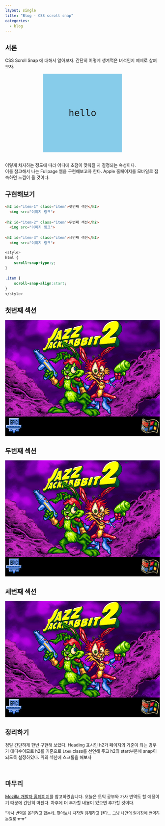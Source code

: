 ```yaml
---
layout: single
title: "Blog - CSS scroll snap"
categories:
  - blog
---
```


## 서론
CSS Scroll Snap 에 대해서 알아보자. 간단히 어떻게 생겨먹은 녀석인지 예제로 살펴보자.

<div class="holster">
<div class="container y mandatory-scroll-snapping">
  <div>hello</div>
  <div>2</div>
  <div>3</div>
  <div>4</div>
  <div>5</div>
</div>
</div>

<style>

.holster {
  display: flex;
  align-items: center;
  justify-content: space-between;
  flex-flow: column nowrap;
  font-family: monospace;
}

.container {
  display: flex;
  overflow: auto;
  flex: none;
}

.container.y {
  width: 256px;
  height: 256px;
  flex-flow: column nowrap;
}

.y.mandatory-scroll-snapping {
  scroll-snap-type: y mandatory; /* 항상 스냅 */
}

.container > div { /* div의 속성 */
  text-align: center;
  scroll-snap-align: center; /* snap area 안에서 center에 맞게 snap */
  flex: none; /* 컨테이너에 관계 없는 size */
}

.y.container > div { /* div의 크기 */
  line-height: 256px;
  font-size: 128px;
  width: 256px;
  height: 100%; /* 컨테이너의 100% 겠지 */
}

/* appearance fixes */
.y.container > div:first-child {
 /* 행간 조절 */
  font-size: 30px;
}
/* coloration */
.container > div:nth-child(even) { /* 짝수 div */
  background-color: #87EA87;
}

.container > div:nth-child(odd) { /* 홀수 div */
  background-color: #87CCEA;
}
</style>

<br>

이렇게 차지하는 정도에 따라 어디에 초점이 맞춰질 지 결정되는 속성이다. <br>
이를 참고해서 나는 Fullpage 웹을 구현해보고자 한다. Apple 홈페이지를 모바일로 접속하면 느낌이 올 것이다.  


## 구현해보기

```html
<h2 id="item-1" class="item">첫번째 섹션</h2>
  <img src="이미지 링크">

<h2 id="item-2" class="item">두번째 섹션</h2>
  <img src="이미지 링크">

<h2 id="item-3" class="item">세번째 섹션</h2>
  <img src="이미지 링크">

```

```css
<style>
html {
    scroll-snap-type:y;
}

.item {
    scroll-snap-align:start;
}
</style>
```

<h2 id="item-1" class="item">첫번째 섹션</h2>
  <img src="/assets/images/posting/blog_snap/picture1.jpg">

<h2 id="item-2" class="item">두번째 섹션</h2>
  <img src="/assets/images/posting/blog_snap/picture1.jpg">

<h2 id="item-3" class="item">세번째 섹션</h2>
  <img src="/assets/images/posting/blog_snap/picture1.jpg">

<style>
html {
    scroll-snap-type:y;
}

.item {
    scroll-snap-align:start;
}
</style>

## 정리하기

정말 간단하게 한번 구현해 보았다. Heading 표시인 h2가 페이지의 기준이 되는 경우가 대다수이므로 h2를 기준으로 `item` class를 선언해 주고 h2의 start부분에 snap이 되도록 설정하였다. 위의 섹션에 스크롤을 해보자

<br>

## 마무리
[Mozilla 개발자 홈페이지](https://developer.mozilla.org/en-US/docs/Web/CSS/scroll-snap-type)를 참고하였습니다. 오늘은 토익 공부와 가사 번역도 할 예정이기 때문에 간단히 마친다. 차후에 더 추가할 내용이 있으면 추가할 것이다. 

<font size=2>"가사 번역을 올리려고 했는데, 찾아보니 저작권 침해라고 한다... 그냥 나만의 일기장에
번역하는걸로 ㅠㅠ"</font>